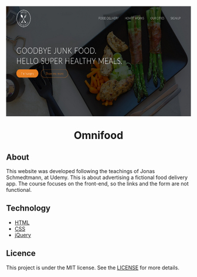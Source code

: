<h1 align="center">
    <img alt="backgroundImg" src="https://raw.githubusercontent.com/lobophf/Omnifood/master/resources/img/Screenshot.png" height="300px">
    <p>Omnifood</p>
</h1> 

## About
This website was developed following the teachings of Jonas Schmedtmann, at Udemy. This is about advertising a fictional 
food delivery app. The course focuses on the front-end, so the links and the form are not functional.

## Technology

- [HTML](https://www.w3schools.com/html/)
- [CSS](https://www.w3.org/Style/CSS/Overview.en.html)
- [jQuery](https://jquery.com/)

## Licence
This project is under the MIT license. See the [LICENSE](https://github.com/lobophf/Omnifood/blob/master/LICENSE) for more details.

